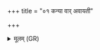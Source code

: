 +++
title = "०१ कन्या वार् अवायती"

+++
<details><summary>मूलम् (GR)</summary>

कन्या वार् अवायती  
सोमम् अपि स्रुताविदत् । +++(Bhatt. śrutāvidat)+++  
अस्तं भरन्त्य् अब्रवीद्  
इन्द्राय सुनोमि त्वा  
शक्राय सुनोमि त्वा ॥
</details>